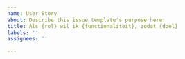 ```yaml
---
name: User Story
about: Describe this issue template's purpose here.
title: Als {rol} wil ik {functionaliteit}, zodat {doel}
labels: ''
assignees: ''

---
```



